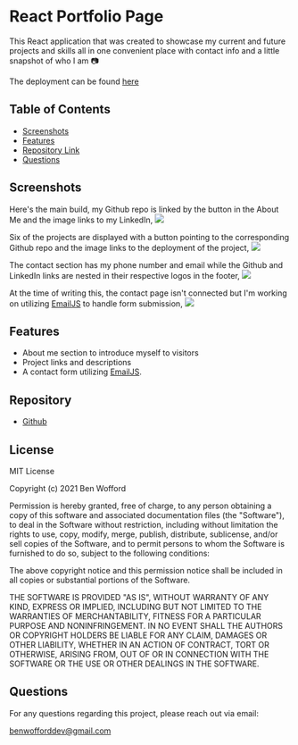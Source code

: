 # React Portfolio Page

This React application that was created to showcase my current and future projects and skills all in one convenient place with contact info and a little snapshot of who I am 📷

The deployment can be found [here](https://benwofford.github.io/react-portfolio/)

## Table of Contents

- [Screenshots ](#Screenshots)
- [Features](#Features)
- [Repository Link](#Repository)
- [Questions](#Questions)

## Screenshots

Here's the main build, my Github repo is linked by the button in the About Me and the image links to my LinkedIn,
<img src="/images/main-build.png" />

Six of the projects are displayed with a button pointing to the corresponding Github repo and the image links to the deployment of the project,
<img src="/images/projects.png" />

The contact section has my phone number and email while the Github and LinkedIn links are nested in their respective logos in the footer,
<img src="/images/contact-section.png" />

At the time of writing this, the contact page isn't connected but I'm working on utilizing [EmailJS](https://www.emailjs.com/) to handle form submission,
<img src="/images/contact-page.png" />

## Features

- About me section to introduce myself to visitors
- Project links and descriptions
- A contact form utilizing [EmailJS](https://www.emailjs.com/).

## Repository

- [Github](https://github.com/benwofford/react-portfolio)

## License

MIT License

Copyright (c) 2021 Ben Wofford

Permission is hereby granted, free of charge, to any person obtaining a copy
of this software and associated documentation files (the "Software"), to deal
in the Software without restriction, including without limitation the rights
to use, copy, modify, merge, publish, distribute, sublicense, and/or sell
copies of the Software, and to permit persons to whom the Software is
furnished to do so, subject to the following conditions:

The above copyright notice and this permission notice shall be included in all
copies or substantial portions of the Software.

THE SOFTWARE IS PROVIDED "AS IS", WITHOUT WARRANTY OF ANY KIND, EXPRESS OR
IMPLIED, INCLUDING BUT NOT LIMITED TO THE WARRANTIES OF MERCHANTABILITY,
FITNESS FOR A PARTICULAR PURPOSE AND NONINFRINGEMENT. IN NO EVENT SHALL THE
AUTHORS OR COPYRIGHT HOLDERS BE LIABLE FOR ANY CLAIM, DAMAGES OR OTHER
LIABILITY, WHETHER IN AN ACTION OF CONTRACT, TORT OR OTHERWISE, ARISING FROM,
OUT OF OR IN CONNECTION WITH THE SOFTWARE OR THE USE OR OTHER DEALINGS IN THE
SOFTWARE.

## Questions

For any questions regarding this project, please reach out via email:

benwofforddev@gmail.com
